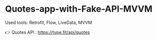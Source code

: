 # Quotes-app-with-Fake-API-MVVM

Used tools:
Retrofit, Flow, LiveData, MVVM

👉 Quotes API : https://type.fit/api/quotes
